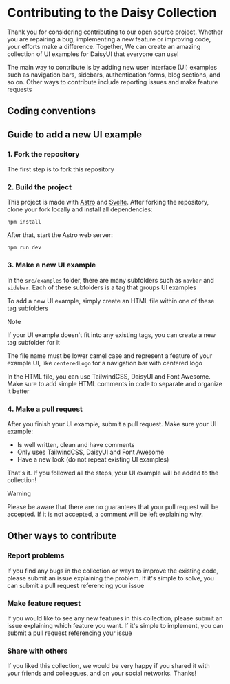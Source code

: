 # Contributing to the Daisy Collection

Thank you for considering contributing to our open source project. Whether you are repairing a
bug, implementing a new feature or improving code, your efforts make a difference. Together,
We can create an amazing collection of UI examples for DaisyUI that everyone can use!

The main way to contribute is by adding new user interface (UI) examples such as navigation bars, sidebars, authentication forms, blog sections, and so on. Other ways to contribute include reporting 
issues and make feature requests

## Coding conventions

## Guide to add a new UI example

### 1. Fork the repository

The first step is to fork this repository

### 2. Build the project

This project is made with [Astro](https://astro.build/) and [Svelte](https://svelte.dev/). After
forking the repository, clone your fork locally and install all dependencies:

```
npm install
```

After that, start the Astro web server:

```
npm run dev
```

### 3. Make a new UI example

In the `src/examples` folder, there are many subfolders such as `navbar` and `sidebar`. Each of these subfolders is a tag that groups UI examples

To add a new UI example, simply create an HTML file within one of these tag subfolders

> [!NOTE]
> If your UI example doesn't fit into any existing tags, you can create a new tag subfolder for it

The file name must be lower camel case and represent a feature of your example UI, like `centeredLogo` 
for a navigation bar with centered logo

In the HTML file, you can use TailwindCSS, DaisyUI and Font Awesome. Make sure to add simple
HTML comments in code to separate and organize it better

### 4. Make a pull request

After you finish your UI example, submit a pull request. Make sure your UI example:

- Is well written, clean and have comments
- Only uses TailwindCSS, DaisyUI and Font Awesome
- Have a new look (do not repeat existing UI examples)

That's it. If you followed all the steps, your UI example will be added to the collection!

> [!WARNING]
> Please be aware that there are no guarantees that your pull request will be accepted. If it is not
> accepted, a comment will be left explaining why.

## Other ways to contribute

### Report problems

If you find any bugs in the collection or ways to improve the existing code, please submit an issue 
explaining the problem. If it's simple to solve, you can submit a pull request referencing your issue

### Make feature request

If you would like to see any new features in this collection, please submit an issue explaining which 
feature you want. If it's simple to implement, you can submit a pull request referencing your issue

### Share with others

If you liked this collection, we would be very happy if you shared it with your friends and colleagues,
and on your social networks. Thanks!
